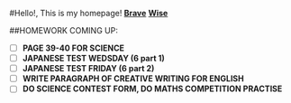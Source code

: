 #Hello!, This is my homepage!
**[Brave](search.brave.com)**
**[Wise](wise.wesleycollege.net)**

##HOMEWORK COMING UP:
- [ ] **PAGE 39-40 FOR SCIENCE**
- [ ] **JAPANESE TEST WEDSDAY (6 part 1)**
- [ ] **JAPANESE TEST FRIDAY (6 part 2)**
- [ ] **WRITE PARAGRAPH OF CREATIVE WRITING FOR ENGLISH**
- [ ] **DO SCIENCE CONTEST FORM, DO MATHS COMPETITION PRACTISE**
